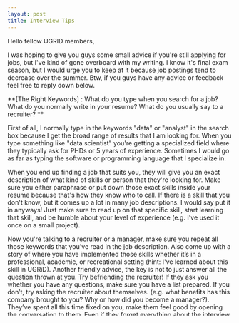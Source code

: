 ```yaml
---
layout: post
title: Interview Tips
---
```



Hello fellow UGRID members,

I was hoping to give you guys some small advice if you're still applying for jobs, but I've kind of gone overboard with my writing. I know it's final exam season, but I would urge you to keep at it because job postings tend to decrease over the summer. Btw, if you guys have any advice or feedback feel free to reply down below.

**[The Right Keywords] : What do you type when you search for a job? What do you normally write in your resume? What do you usually say to a recruiter? **

  First of all, I normally type in the keywords "data" or "analyst" in the search box because I get the broad range of results that I am looking for. When you type something like "data scientist" you're getting a specialized field where they typically ask for PHDs or 5 years of experience. Sometimes I would go as far as typing the software or programming language that I specialize in.

  When you end up finding a job that suits you, they will give you an exact description of what kind of skills or person that they're looking for. Make sure you either paraphrase or put down those exact skills inside your resume because that's how they know who to call.  If there is a skill that you don't know, but it comes up a lot in many job descriptions. I would say put it in anyways! Just make sure to read up on that specific skill, start learning that skill, and be humble about your level of experience (e.g. I've used it once on a small project).

  Now you're talking to a recruiter or a manager, make sure you repeat all those keywords that you've read in the job description. Also come up with a story of where you have implemented those skills whether it’s in a professional, academic, or recreational setting (hint: I've learned about this skill in UGRiD). Another friendly advice, the key is not to just answer all the question thrown at you. Try befriending the recruiter! If they ask you whether you have any questions, make sure you have a list prepared. If you don’t, try asking the recruiter about themselves. (e.g. what benefits has this company brought to you? Why or how did you become a manager?). They’ve spent all this time fixed on you, make them feel good by opening the conversation to them. Even if they forget everything about the interview, by the time it’s over they would at least remember that you were the person that ended it on a good note.

**[Stand out] : When applying for jobs one of the most important things you can do is stand out from the rest of the crowd. You can do that by several ways:**

  Create a Website: Which you can learn to do that by going to www.UGRID.info > Resources > Workshop Slides > Workshop 4: Building a Data Science Portfolio.

  Normally, you can’t showcase or prove everything that you’ve put on your resume. Recruiter spend LESS THAN 1 minute on your resume so what you can do is highlight the keywords and your website. If they have any interest, they would spend the time to look at what you’ve accomplished and you stand out just by having a website portfolio. 

  The other way to stand out is to become a beautiful lady or a handsome gentleman. Yes, it’s about appearances, but not the kind of appearance that you’re born genetically with (don’t worry I’m not calling you ugly or anything…). I am talking business etiquette, I’m assuming most of you haven’t learn what simple business etiquette is. There are small things, but they tend to leave you with a good first impression.

1.	When you meet someone in the company for the first time, standup and give them a hand shake. Make sure your handshake is “firm” not too weak and not too strong. If you have dangerously rough hands, put some moisturizer. If you have wet sweaty hands, briefly dry them by wiping it on the side of your pants.

2.	Now introduce yourself by saying your name with a smile.

3.	Make sure to look at the person’s face when talking to them. Don’t look at your phone, to the side, or anywhere else. They also say don’t stare at their eyes like you’re having a staring contest (look at the middle between the eyes or at the middle of their forehead).

4.	Leave a friendly and charming personality, smile at their jokes and find relatable topics (but don’t forget this person might also be your boss, so don’t overdo it).

5.	Always remember their name because it’s going to come up and remember to say please and thank you at the right times.

 You can google the rest yourself, if you had no idea about business etiquette before reading this.

**[Build Connections] : Honestly, more than 50% of people who do get an interview for hire come from having connections and referral from someone else.**

I mean that’s why companies ask whether you know someone working there. If you have friends or family use those connections to your advantage. If you don’t have friends or family connected to the field where you’re trying to get a job at then make new connections!

On that note: that is why we have a Linkedin group for UGRiD. Ask other members for advice, alumnus should recruit UGRiD members if given the chance, and if we all help one another I’m pretty sure we’ll be rewarded in the future.

